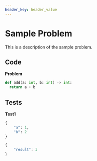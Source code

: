 ```yaml
---
header_key: header_value
---
```


# Sample Problem
This is a description of the sample problem.

## Code

**Problem**
```python
def add(a: int, b: int) -> int:
  return a + b
```

## Tests

**Test1**
```python
{
    "a": 1,
    "b": 2
}
```

```python
{
    "result": 3
}
```
 
